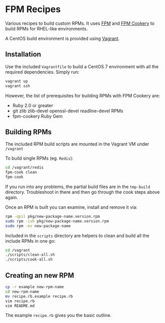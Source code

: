 # FPM Recipes

Various recipes to build custom RPMs. It uses
[FPM](https://github.com/jordansissel/fpm) and [FPM
Cookery](https://github.com/bernd/fpm-cookery) to build RPMs for RHEL-like
environments.

A CentOS build environment is provided using
[Vagrant](https://www.vagrantup.com/).

## Installation

Use the included `Vagrantfile` to build a CentOS 7 environment with all the
required dependencies. Simply run:

```bash
vagrant up
vagrant ssh
```

However, the list of prerequisites for building RPMs with FPM Cookery are:

  * Ruby 2.0 or greater
  * git zlib zlib-devel openssl-devel readline-devel RPMs
  * fpm-cookery Ruby Gem

## Building RPMs

The included RPM build scripts are mounted in the Vagrant VM under `/vagrant`

To build single RPMs (eg. `Redis`):
```bash
cd /vagrant/redis
fpm-cook clean
fpm-cook
```

If you run into any problems, the partial build files are in the `tmp-build`
directory. Troubleshoot in there and then go through the cook steps above again.

Once an RPM is built you can examine, install and remove it via:
```bash
rpm -qpil pkg/new-package-name.version.rpm
sudo rpm -ivh pkg/new-package-name.version.rpm
sudo rpm -ev new-package-name
```

Included in the `scripts` directory are helpers to clean and build all the
include RPMs in one go:
```bash
cd /vagrant
./scripts/clean-all.sh
./scripts/cook-all.sh
```

## Creating an new RPM

```bash
cp -r example new-rpm-name
cd new-rpm-name
mv recipe.rb.example recipe.rb
vim recipe.rb
vim README.md
```

The example `recipe.rb` gives you the basic outline.
